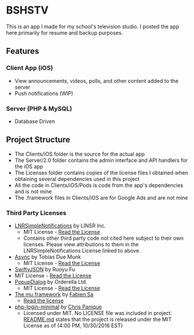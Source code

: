 # BSHSTV
This is an app I made for my school's television studio. I posted the app here primarily for resume and backup purposes. 

## Features
### Client App (iOS)
* View announcements, videos, polls, and other content added to the server
* Push notifications (WIP)

### Server (PHP & MySQL)
* Database Driven

## Project Structure
* The Clients/iOS folder is the source for the actual app
* The Server/2.0 folder contains the admin interface and API handlers for the iOS app
* The Licenses folder contains copies of the license files I obtained when obtaining several dependencies used in this project
* All the code in Clients/iOS/Pods is code from the app's dependencies and is not mine
* The .framework files in Clients/iOS are for Google Ads and are not mine

### Third Party Licenses
* [LNRSimpleNotifications](https://github.com/LISNR/LNRSimpleNotifications/) by LINSR Inc.
  * MIT License - [Read the License](https://github.com/LISNR/LNRSimpleNotifications/blob/master/LICENSE.txt)
  * Contains other third party code not cited here subject to their own licenses. Please view attributions to them in the LNRSimpleNotifications License linked to above.
* [Async](https://github.com/duemunk/Async) by Tobias Due Munk
  * MIT License - [Read the License](https://raw.githubusercontent.com/brendanmanning/BSHSTV/master/Licenses/Async/LICENSE.txt)
* [SwiftyJSON](https://github.com/SwiftyJSON/SwiftyJSON) by Ruoyu Fu
 * MIT License - [Read the License](https://raw.githubusercontent.com/brendanmanning/BSHSTV/master/Licenses/SwiftyJSON/LICENSE)
* [PopupDialog](https://github.com/Orderella/PopupDialog) by Orderella Ltd.
  * MIT License - [Read the License](https://raw.githubusercontent.com/brendanmanning/BSHSTV/master/Licenses/PopupDialog/LICENSE)
* [The mu framework](https://github.com/BafS/mu) by [Fabien Sa](https://github.com/BafS/)
  * [Read the license](https://raw.githubusercontent.com/brendanmanning/BSHSTV/master/Licenses/mu/LICENSE)
* [php-login-minimal](https://github.com/panique/php-login-minimal) by [Chris Panique](https://github.com/panique/)
  * Licensed under MIT. No LICENSE file was included in project. [README.md](https://github.com/panique/php-login-minimal/blob/master/README.md) states that the project is released under the MIT License as of (4:00 PM, 10/30/2016 EST)
